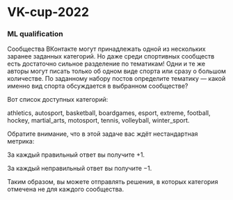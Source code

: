 # VK-cup-2022

### ML qualification

Сообщества ВКонтакте могут принадлежать одной из нескольких заранее заданных категорий. Но даже среди спортивных сообществ есть достаточно сильное разделение по тематикам! Одни и те же авторы могут писать только об одном виде спорта или сразу о большом количестве.
По заданному набору постов определите тематику — какой именно вид спорта обсуждается в выбранном сообществе?

Вот список доступных категорий:

athletics,
autosport,
basketball,
boardgames,
esport,
extreme,
football,
hockey,
martial_arts,
motosport,
tennis,
volleyball,
winter_sport.

Обратите внимание, что в этой задаче вас ждёт нестандартная метрика:

За каждый правильный ответ вы получите +1.

За каждый неправильный ответ вы получите −1.

Таким образом, вы можете отправлять решения, в которых категория отмечена не для каждого сообщества.
